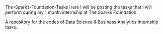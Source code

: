 The-Sparks-Foundation-Tasks
Here I will be posting the tasks that I will perform during my 1 month internship at The Sparks Foundation.

A repository for the codes of Data Science & Business Analytics Internship tasks.
